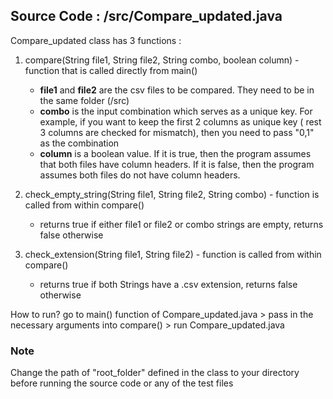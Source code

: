  
## Source Code :  /src/Compare_updated.java
Compare_updated class has 3 functions :

  1. compare(String file1, String file2, String combo, boolean column) - function that is called directly from main()
        - __file1__ and __file2__ are the csv files to be compared. They need to be in the same folder (/src) 
        - __combo__ is the input combination   which serves as a unique key. For example, if you want to keep the first 2 columns as unique key ( rest 3 columns are checked for mismatch), then you need to pass "0,1" as the combination
        - __column__ is a boolean value. If it is true, then the program assumes that both files have column headers. If it is false, then the program assumes both files do not have column headers. 
        
  2. check_empty_string(String file1, String file2, String combo)  - function is called from within compare()
        - returns true if either file1 or file2 or combo strings are empty, returns false otherwise
  
  3. check_extension(String file1, String file2) - function is called from within compare()
        - returns true if both Strings have a .csv extension, returns false otherwise


How to run? go to main() function of Compare_updated.java > pass in the necessary arguments into compare()  > run Compare_updated.java 

### Note 
Change the path of "root_folder" defined in the class to your directory before running the source code or any of the test files 
